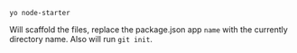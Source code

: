 `yo node-starter`

Will scaffold the files, replace the package.json app `name` with the currently directory name. Also will run `git init`.
